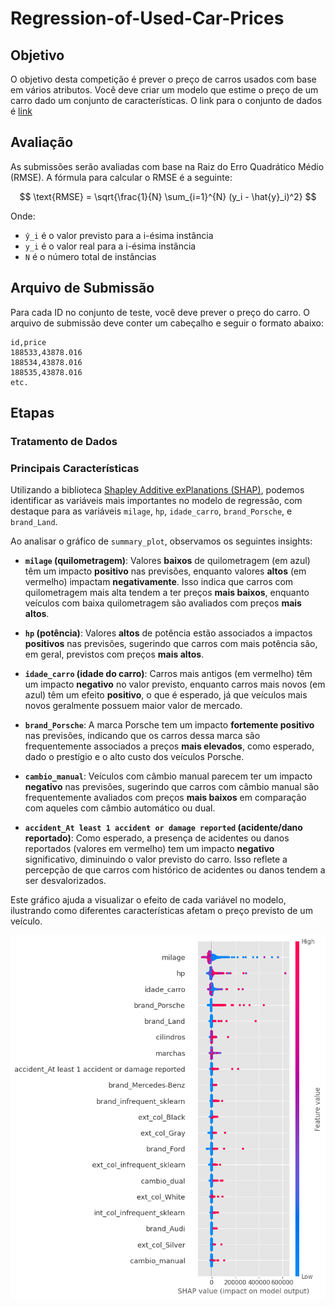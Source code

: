 # Regression-of-Used-Car-Prices

## Objetivo

O objetivo desta competição é prever o preço de carros usados com base em vários atributos. Você deve criar um modelo que estime o preço de um carro dado um conjunto de características. O link para o conjunto de dados é [link](https://www.kaggle.com/competitions/playground-series-s4e9/overview)

## Avaliação
As submissões serão avaliadas com base na Raiz do Erro Quadrático Médio (RMSE). A fórmula para calcular o RMSE é a seguinte:


$$
\text{RMSE} = \sqrt{\frac{1}{N} \sum_{i=1}^{N} (y_i - \hat{y}_i)^2}
$$

Onde:

- `ŷ_i` é o valor previsto para a i-ésima instância
- `y_i` é o valor real para a i-ésima instância
- `N` é o número total de instâncias


## Arquivo de Submissão
Para cada ID no conjunto de teste, você deve prever o preço do carro. O arquivo de submissão deve conter um cabeçalho e seguir o formato abaixo:

```text
id,price
188533,43878.016
188534,43878.016
188535,43878.016
etc.
```

## Etapas

### Tratamento de Dados

### Principais Características

Utilizando a biblioteca [Shapley Additive exPlanations (SHAP)](https://shap.readthedocs.io/en/latest/), podemos identificar as variáveis mais importantes no modelo de regressão, com destaque para as variáveis `milage`, `hp`, `idade_carro`, `brand_Porsche`, e `brand_Land`.

Ao analisar o gráfico de `summary_plot`, observamos os seguintes insights:

- **`milage` (quilometragem)**: Valores **baixos** de quilometragem (em azul) têm um impacto **positivo** nas previsões, enquanto valores **altos** (em vermelho) impactam **negativamente**. Isso indica que carros com quilometragem mais alta tendem a ter preços **mais baixos**, enquanto veículos com baixa quilometragem são avaliados com preços **mais altos**.

- **`hp` (potência)**: Valores **altos** de potência estão associados a impactos **positivos** nas previsões, sugerindo que carros com mais potência são, em geral, previstos com preços **mais altos**.

- **`idade_carro` (idade do carro)**: Carros mais antigos (em vermelho) têm um impacto **negativo** no valor previsto, enquanto carros mais novos (em azul) têm um efeito **positivo**, o que é esperado, já que veículos mais novos geralmente possuem maior valor de mercado.

- **`brand_Porsche`**: A marca Porsche tem um impacto **fortemente positivo** nas previsões, indicando que os carros dessa marca são frequentemente associados a preços **mais elevados**, como esperado, dado o prestígio e o alto custo dos veículos Porsche.

- **`cambio_manual`**: Veículos com câmbio manual parecem ter um impacto **negativo** nas previsões, sugerindo que carros com câmbio manual são frequentemente avaliados com preços **mais baixos** em comparação com aqueles com câmbio automático ou dual.

- **`accident_At least 1 accident or damage reported` (acidente/dano reportado)**: Como esperado, a presença de acidentes ou danos reportados (valores em vermelho) tem um impacto **negativo** significativo, diminuindo o valor previsto do carro. Isso reflete a percepção de que carros com histórico de acidentes ou danos tendem a ser desvalorizados.

Este gráfico ajuda a visualizar o efeito de cada variável no modelo, ilustrando como diferentes características afetam o preço previsto de um veículo.

![Analise Exploratória](imagens/shap_summary_plot.png)